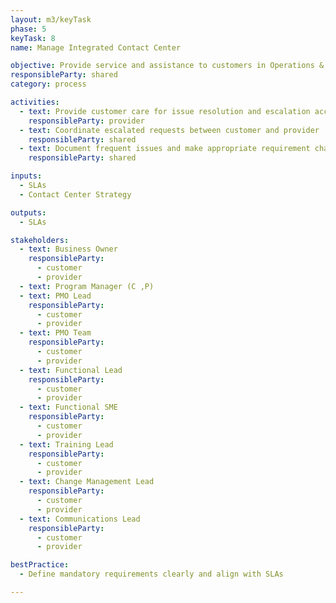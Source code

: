 ```yaml
---
layout: m3/keyTask
phase: 5
keyTask: 8
name: Manage Integrated Contact Center 

objective: Provide service and assistance to customers in Operations & Maintenance (O&M). 
responsibleParty: shared
category: process

activities:
  - text: Provide customer care for issue resolution and escalation according to service level agreement (SLA) metrics
    responsibleParty: provider
  - text: Coordinate escalated requests between customer and provider
    responsibleParty: shared
  - text: Document frequent issues and make appropriate requirement changes and training adjustments
    responsibleParty: shared

inputs:
  - SLAs
  - Contact Center Strategy

outputs:
  - SLAs

stakeholders:
  - text: Business Owner
    responsibleParty:
      - customer
      - provider
  - text: Program Manager (C ,P)
  - text: PMO Lead
    responsibleParty:
      - customer
      - provider
  - text: PMO Team
    responsibleParty:
      - customer
      - provider
  - text: Functional Lead
    responsibleParty:
      - customer
      - provider
  - text: Functional SME
    responsibleParty:
      - customer
      - provider
  - text: Training Lead
    responsibleParty:
      - customer
      - provider
  - text: Change Management Lead
    responsibleParty:
      - customer
      - provider
  - text: Communications Lead
    responsibleParty:
      - customer
      - provider

bestPractice:
  - Define mandatory requirements clearly and align with SLAs

---
```

